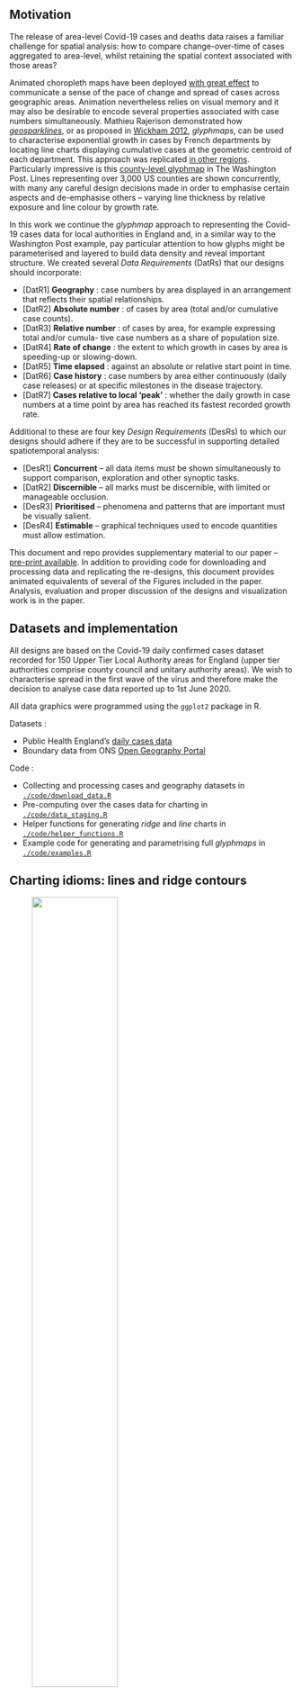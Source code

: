 
## Motivation

The release of area-level Covid-19 cases and deaths data raises a
familiar challenge for spatial analysis: how to compare change-over-time
of cases aggregated to area-level, whilst retaining the spatial context
associated with those areas?

Animated choropleth maps have been deployed [with great
effect](https://twitter.com/VictimOfMaths/status/1257428286566776833) to
communicate a sense of the pace of change and spread of cases across
geographic areas. Animation nevertheless relies on visual memory and it
may also be desirable to encode several properties associated with case
numbers simultaneously. Mathieu Rajerison demonstrated how
[*geosparklines*](https://datagistips.hypotheses.org/514), or as
proposed in
[Wickham 2012](https://onlinelibrary.wiley.com/doi/abs/10.1002/env.2152),
*glyphmaps*, can be used to characterise exponential growth in cases by
French departments by locating line charts displaying cumulative cases
at the geometric centroid of each department. This approach was
replicated [in other
regions](https://twitter.com/skopmichal/status/1250620315081768960?ref_src=twsrc%5Etfw%7Ctwcamp%5Etweetembed%7Ctwterm%5E1250620521059934209%7Ctwgr%5E&ref_url=https%3A%2F%2Fdatagistips.hypotheses.org%2F514).
Particularly impressive is this [county-level
glyphmap](https://www.washingtonpost.com/nation/2020/05/24/coronavirus-rural-america-outbreaks/?arc404=true)
in The Washington Post. Lines representing over 3,000 US counties are
shown concurrently, with many any careful design decisions made in order
to emphasise certain aspects and de-emphasise others – varying line
thickness by relative exposure and line colour by growth rate.

In this work we continue the *glyphmap* approach to representing the
Covid-19 cases data for local authorities in England and, in a similar
way to the Washington Post example, pay particular attention to how
glyphs might be parameterised and layered to build data density and
reveal important structure. We created several *Data Requirements*
(DatRs) that our designs should incorporate:

  - \[DatR1\] **Geography** : case numbers by area displayed in an
    arrangement that reflects their spatial relationships.
  - \[DatR2\] **Absolute number** : of cases by area (total and/or
    cumulative case counts).
  - \[DatR3\] **Relative number** : of cases by area, for example
    expressing total and/or cumula- tive case numbers as a share of
    population size.
  - \[DatR4\] **Rate of change** : the extent to which growth in cases
    by area is speeding-up or slowing-down.
  - \[DatR5\] **Time elapsed** : against an absolute or relative start
    point in time.
  - \[DatR6\] **Case history** : case numbers by area either
    continuously (daily case releases) or at specific milestones in the
    disease trajectory.
  - \[DatR7\] **Cases relative to local ‘peak’** : whether the daily
    growth in case numbers at a time point by area has reached its
    fastest recorded growth rate.

Additional to these are four key *Design Requirements* (DesRs) to which
our designs should adhere if they are to be successful in supporting
detailed spatiotemporal analysis:

  - \[DesR1\] **Concurrent** – all data items must be shown
    simultaneously to support comparison, exploration and other synoptic
    tasks.
  - \[DatR2\] **Discernible** – all marks must be discernible, with
    limited or manageable occlusion.
  - \[DesR3\] **Prioritised** – phenomena and patterns that are
    important must be visually salient.
  - \[DesR4\] **Estimable** – graphical techniques used to encode
    quantities must allow estimation.

This document and repo provides supplementary material to our paper –
[pre-print available](https://osf.io/6nz8q/). In addition to providing
code for downloading and processing data and replicating the re-designs,
this document provides animated equivalents of several of the Figures
included in the paper. Analysis, evaluation and proper discussion of the
designs and visualization work is in the paper.

## Datasets and implementation

All designs are based on the Covid-19 daily confirmed cases dataset
recorded for 150 Upper Tier Local Authority areas for England (upper
tier authorities comprise county council and unitary authority areas).
We wish to characterise spread in the first wave of the virus and
therefore make the decision to analyse case data reported up to 1st June
2020.

All data graphics were programmed using the `ggplot2` package in R.

Datasets :

  - Public Health England’s [daily cases
    data](https://coronavirus.data.gov.uk/)
  - Boundary data from ONS [Open Geography
    Portal](https://hub.arcgis.com/search?owner=ONSGeography_data)

Code :

  - Collecting and processing cases and geography datasets in
    [`./code/download_data.R`](./code/download_data.R)
  - Pre-computing over the cases data for charting in
    [`./code/data_staging.R`](./code/data_staging.R)
  - Helper functions for generating *ridge* and *line* charts in
    [`./code/helper_functions.R`](./code/helper_functions.R)
  - Example code for generating and parametrising full *glyphmaps* in
    [`./code/examples.R`](./code/examples.R)

## Charting idioms: lines and ridge contours

<figure>

<a href="./docs/img/london_example.gif">
<img src="./docs/img/london_example.gif" width="60%"> </a>

<figcaption>

Fig 1. Example charts applied to daily cases data in the London region.
Left - ridge contour; right - line chart. Click for full screen version.

</figcaption>

</figure>

<br/>

We experiment with two chart idioms for designing to the seven ARs:
*line* and *ridge contour* charts.

The line chart requires little explanation. **Time in days** (DatR5) is
encoded on the horizontal axis – in this case starting from when the
first 100 cases was recorded for that geographic order. **Cumulative
counts** (DatR2) of daily new is encoded along the vertical access. The
chart can be static and display the full **case history** (DatR6) or
designed to animate over the cases data. The *ridge contour* chart
attempts to encode loosely the same data properties as the lines. Time
varies along the horizontal axis and cumulative cases along the
vertical. Rather than a single line connecting points in temporal order,
though, a separate line is drawn for each frame (release of cases data),
similar to the ‘lockdown’ annotation in the line chart, but connecting
positions on the horizontal and vertical axes to contrive a triangle or
ridge shape. Case history is therefore encoded more indirectly, via
animating over the ‘current’ frame, which is made bold and also through
the case ‘milestones’ that persist through the animation. The case
‘milestones’ appear at regular intervals – every 5,000 cases in this
case. Milestones located close together imply a fast **rate of change**
(DatR5) and milestones further apart imply a slow rate of change; it is
for this reason that we name them contours.

## Geo-spatial arrangements

Whilst these designs encode several of the DatRs, an obvious omission is
DatR1 **geography**. It is technically possible to arrange the ridges
and lines at local authority centroids as in Mathieu Rajerison’s
*glyphmaps* of French departments. This has the obvious benefit of being
highly recognisable, enabling authorities to be easily located and
perhaps regional grouping and comparisons to be more accurately and
quickly performed. Cluttering and occlusion in more densely populated
parts of the country and particularly London is inevitable though – and
clearly problematic, violating DesR2 **discernable**.

<figure>

<a href="./docs/img/exact_examples.png">
<img src="./docs/img/exact_examples.png" width="100%"> </a>

<figcaption>

Fig 2. Ridge contour and line glyphmaps with an exact geospatial
arrangement. Click for full screen version.

</figcaption>

</figure>

Alternatively a semi-spatial ordering could be used with local
authorities of regular size and geometry (grid squares) but with an
approximate spatial arrangement. Here we use the layout algorithm
proposed and evaluated by [Meulemans et
al. 2017](https://www.gicentre.net/small-multiples-with-gaps) – a
geo-spatial *small multiple with gaps* (smwg). Whilst the smwg layout is
less recognisable, it substantially reduces visual clutter, with
important additional benefits conferred from the use of regularly-sized
grids. The grids allow more visually complex and detailed re-designs –
for example superimposing two separate lines to encode directly
cumulative cases and new daily reported cases.

<figure>

<a href="./docs/img/geospatial_example.gif">
<img src="./docs/img/geospatial_example.gif" width="100%"> </a>

<figcaption>

Fig 3. Ridge contour and line glyphmaps with SMWG layout. Click for full
screen version.

</figcaption>

</figure>

## Increasing data density

Following The Washington Post’s example, we explore whether the *lines*
and *ridges* can be further parameterised in order to meet the remaining
DatRs:

<figure>

<p float="center">

<img src="./docs/img/thickness_web.png" style="width:30%">
<img src="./docs/img/value_web.png" style="width:30%">
<img src="./docs/img/hue_web.png" style="width:30%">

</p>

<p float="center">

<img src="./docs/img/hue_value_web.png" style="width:30%">
<img src="./docs/img/super_web.png" style="width:30%">
<img src="./docs/img/super_redesign_web.png" style="width:30%">

</p>

<figcaption>

Fig 4. Re-designs as we build greater data density.

</figcaption>

</figure>

## Evaluating re-designs

In the full paper, we informally evaluate these proposed re-designs via
a data analysis and make suggestions for relating re-designs to
particular data analysis needs. We do not replicate this discussion
here, but instead generate animations to support the static figures used
in this section of the paper.

<figure>

<a href="./docs/img/anim_thickness_web.gif">
<img src="./docs/img/anim_thickness_web.gif" width="100%"> </a>

<figcaption>

Fig 6. Ridge contour and line glyphmaps with SMWG layout. Click for full
screen version.

</figcaption>

</figure>

<figure>

<a href="./docs/img/anim_thickness_web_peaked.gif">
<img src="./docs/img/anim_thickness_web_peaked.gif" width="100%"> </a>

<figcaption>

Fig 7. Ridge contour and line glyphmaps with SMWG layout. Blue:
pre-peak, Red: post-peak. Click for full screen version.

</figcaption>

</figure>

<figure>

<a href="./docs/img/anim_thickness_web_peaked_fill.gif">
<img src="./docs/img/anim_thickness_web_peaked_fill.gif" width="100%">
</a>

<figcaption>

Fig 8. Ridge contours with SMWG layout. Blue: pre-peak, Red: post-peak.
Lightness varies according to distance from local peak. Click for full
screen version.

</figcaption>

</figure>

<figure>

<a href="./docs/img/anim_super_web.gif">
<img src="./docs/img/anim_super_web.gif" width="80%"> </a>

<figcaption>

Fig 9. Area chart glyphmap of daily new cases (with 7-day smoothing) and
spine plot of absolute and relative cases superimposed. Click for full
screen version.

</figcaption>

</figure>

-----

  - [Roger Beecham](http://www.roger-beecham.com/), School of Geography,
    University of Leeds (github:
    [rogerbeecham](https://github.com/rogerbeecham) | twitter:
    [rjbeecham](https://twitter.com/rjbeecham))
